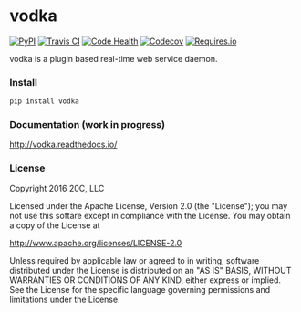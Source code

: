 # vodka

[![PyPI](https://img.shields.io/pypi/v/vodka.svg?maxAge=3600)](https://pypi.python.org/pypi/vodka)
[![Travis CI](https://img.shields.io/travis/20c/vodka.svg?maxAge=3600)](https://travis-ci.org/20c/vodka)
[![Code Health](https://landscape.io/github/20c/vodka/master/landscape.svg?style=flat)](https://landscape.io/github/20c/vodka/master)
[![Codecov](https://img.shields.io/codecov/c/github/20c/vodka/master.svg?maxAge=3600)](https://codecov.io/github/20c/vodka)
[![Requires.io](https://img.shields.io/requires/github/20c/vodka.svg?maxAge=3600)](https://requires.io/github/20c/vodka/requirements)

vodka is a plugin based real-time web service daemon.

### Install

```sh
pip install vodka 
```

### Documentation (work in progress)

http://vodka.readthedocs.io/

### License

Copyright 2016 20C, LLC

Licensed under the Apache License, Version 2.0 (the "License");
you may not use this softare except in compliance with the License.
You may obtain a copy of the License at

   http://www.apache.org/licenses/LICENSE-2.0

Unless required by applicable law or agreed to in writing, software
distributed under the License is distributed on an "AS IS" BASIS,
WITHOUT WARRANTIES OR CONDITIONS OF ANY KIND, either express or implied.
See the License for the specific language governing permissions and
limitations under the License.
